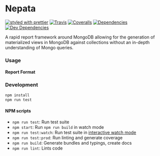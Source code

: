 # Nepata

[![styled with prettier](https://img.shields.io/badge/styled_with-prettier-ff69b4.svg)](https://github.com/prettier/prettier)
[![Travis](https://img.shields.io/travis/Svjard/nepata.svg)](https://travis-ci.org/Svjard/nepata)
[![Coveralls](https://img.shields.io/coveralls/Svjard/nepata.svg)](https://coveralls.io/github/Svjard/nepata)
[![Dependencies](https://david-dm.org/Svjard/nepata/status.svg)](https://david-dm.org/Svjard/nepata)
[![Dev Dependencies](https://david-dm.org/Svjard/nepata/dev-status.svg)](https://david-dm.org/Svjard/nepata?type=dev)

A rapid report framework around MongoDB allowing for the generation of materialized views in MongoDB against collections without an in-depth understanding of Mongo queries.

### Usage


#### Report Format


### Development

```bash
npm install
npm run test
```

#### NPM scripts

 - `npm run test`: Run test suite
 - `npm start`: Run `npm run build` in watch mode
 - `npm run test:watch`: Run test suite in [interactive watch mode](http://facebook.github.io/jest/docs/cli.html#watch)
 - `npm run test:prod`: Run linting and generate coverage
 - `npm run build`: Generate bundles and typings, create docs
 - `npm run lint`: Lints code
